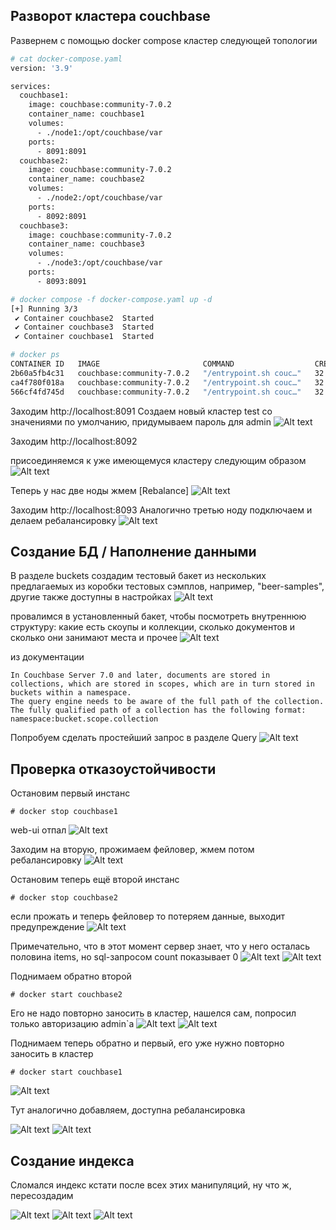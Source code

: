## Разворот кластера couchbase
Развернем с помощью docker compose кластер следующей топологии
```bash
# cat docker-compose.yaml
version: '3.9'

services:
  couchbase1:
    image: couchbase:community-7.0.2
    container_name: couchbase1
    volumes:
      - ./node1:/opt/couchbase/var
    ports:
      - 8091:8091
  couchbase2:
    image: couchbase:community-7.0.2
    container_name: couchbase2
    volumes:
      - ./node2:/opt/couchbase/var
    ports:
      - 8092:8091
  couchbase3:
    image: couchbase:community-7.0.2
    container_name: couchbase3
    volumes:
      - ./node3:/opt/couchbase/var
    ports:
      - 8093:8091

# docker compose -f docker-compose.yaml up -d
[+] Running 3/3
 ✔ Container couchbase2  Started                                                                                                                                                    1.0s
 ✔ Container couchbase3  Started                                                                                                                                                    1.0s
 ✔ Container couchbase1  Started 

# docker ps
CONTAINER ID   IMAGE                       COMMAND                  CREATED          STATUS          PORTS                                                                                                     NAMES
2b60a5fb4c31   couchbase:community-7.0.2   "/entrypoint.sh couc…"   32 minutes ago   Up 32 minutes   8092-8096/tcp, 11207/tcp, 11210-11211/tcp, 0.0.0.0:8091->8091/tcp, :::8091->8091/tcp, 18091-18096/tcp     couchbase1
ca4f780f018a   couchbase:community-7.0.2   "/entrypoint.sh couc…"   32 minutes ago   Up 32 minutes   8092-8096/tcp, 11207/tcp, 11210-11211/tcp, 18091-18096/tcp, 0.0.0.0:8093->8091/tcp, [::]:8093->8091/tcp   couchbase3
566cf4fd745d   couchbase:community-7.0.2   "/entrypoint.sh couc…"   32 minutes ago   Up 32 minutes   8092-8096/tcp, 11207/tcp, 11210-11211/tcp, 18091-18096/tcp, 0.0.0.0:8092->8091/tcp, [::]:8092->8091/tcp   couchbase2
```
Заходим http://localhost:8091
Создаем новый кластер test со значениями по умолчанию, придумываем пароль для admin
![Alt text](1.png?raw=true "first node")

Заходим http://localhost:8092

присоединяемся к уже имеющемуся кластеру следующим образом 
![Alt text](2.png?raw=true "2 node")

Теперь у нас две ноды жмем [Rebalance]
![Alt text](3.png?raw=true "reb")

Заходим http://localhost:8093 Аналогично третью ноду подключаем и делаем ребалансировку
![Alt text](4.png?raw=true "3")

## Создание БД / Наполнение данными
В разделе buckets создадим тестовый бакет из нескольких предлагаемых из коробки тестовых сэмплов, например, "beer-samples", другие также доступны в настройках
![Alt text](sample_bckt.png?raw=true "sample_bucket")

провалимся в установленный бакет, чтобы посмотреть внутреннюю структуру: какие есть скоупы и коллекции, сколько документов и сколько они занимают места и прочее
![Alt text](bucket.png?raw=true "bucket")

из документации
```
In Couchbase Server 7.0 and later, documents are stored in collections, which are stored in scopes, which are in turn stored in buckets within a namespace. 
The query engine needs to be aware of the full path of the collection. The fully qualified path of a collection has the following format:
namespace:bucket.scope.collection
```
Попробуем сделать простейший запрос в разделе Query
![Alt text](query_.png?raw=true "query")

## Проверка отказоустойчивости
Остановим первый инстанс
```
# docker stop couchbase1
```
web-ui отпал
![Alt text](lost1.png?raw=true "lost1")

Заходим на вторую, прожимаем фейловер, жмем потом ребалансировку
![Alt text](fail_rebal.png?raw=true "fail_reb")

Остановим теперь ещё второй инстанс
```
# docker stop couchbase2
```
если прожать и теперь фейловер то потеряем данные, выходит предупреждение
![Alt text](attent_lost_data.png?raw=true "fail2")

Примечательно, что в этот момент сервер знает, что у него осталась половина items, но sql-запросом count показывает 0 
![Alt text](items_e.png?raw=true "items")
![Alt text](count0.png?raw=true "count")

Поднимаем обратно второй
```
# docker start couchbase2
```
Его не надо повторно заносить в кластер, нашелся сам, попросил только авторизацию admin`a
![Alt text](admin2auth.png?raw=true "auth")
![Alt text](10_finded.png?raw=true "finded")

Поднимаем теперь обратно и первый, его уже нужно повторно заносить в кластер
```
# docker start couchbase1
```
![Alt text](rejoin.png?raw=true "rejoin")

Тут аналогично добавляем, доступна ребалансировка

![Alt text](rejoin_.png?raw=true "rejoin_")
![Alt text](reb_.png?raw=true "reb_")

## Создание индекса
Сломался индекс кстати после всех этих манипуляций, ну что ж, пересоздадим

![Alt text](no_index.png?raw=true "no_index")
![Alt text](create_indx.png?raw=true "create_indx")
![Alt text](count_with_index.png?raw=true "count_with_index")
